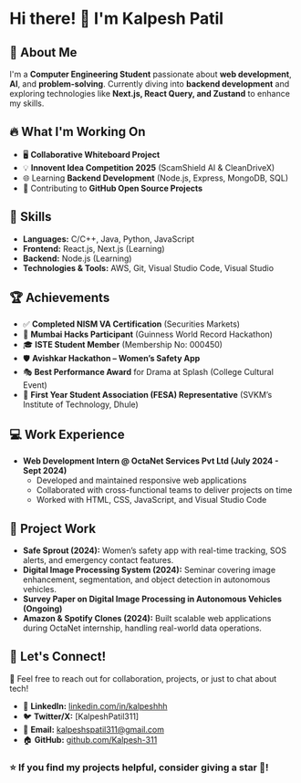 # Hi there! 👋 I'm Kalpesh Patil

## 🚀 About Me
I'm a **Computer Engineering Student** passionate about **web development**, **AI**, and **problem-solving**. Currently diving into **backend development** and exploring technologies like **Next.js, React Query, and Zustand** to enhance my skills.

## 🔥 What I'm Working On
- 🖥️ **Collaborative Whiteboard Project**
- 💡 **Innovent Idea Competition 2025** (ScamShield AI & CleanDriveX)
- 🌐 Learning **Backend Development** (Node.js, Express, MongoDB, SQL)
- 📂 Contributing to **GitHub Open Source Projects**

## 🎯 Skills
- **Languages:** C/C++, Java, Python, JavaScript
- **Frontend:** React.js, Next.js (Learning)
- **Backend:** Node.js (Learning)
- **Technologies & Tools:** AWS, Git, Visual Studio Code, Visual Studio

## 🏆 Achievements
- ✅ **Completed NISM VA Certification** (Securities Markets)
- 🏅 **Mumbai Hacks Participant** (Guinness World Record Hackathon)
- 🎓 **ISTE Student Member** (Membership No: 000450)
- 🛡️ **Avishkar Hackathon – Women’s Safety App**
- 🎭 **Best Performance Award** for Drama at Splash (College Cultural Event)
- 📜 **First Year Student Association (FESA) Representative** (SVKM’s Institute of Technology, Dhule)

## 💻 Work Experience
- **Web Development Intern @ OctaNet Services Pvt Ltd (July 2024 - Sept 2024)**
  - Developed and maintained responsive web applications
  - Collaborated with cross-functional teams to deliver projects on time
  - Worked with HTML, CSS, JavaScript, and Visual Studio Code

## 📂 Project Work
- **Safe Sprout (2024):** Women’s safety app with real-time tracking, SOS alerts, and emergency contact features.
- **Digital Image Processing System (2024):** Seminar covering image enhancement, segmentation, and object detection in autonomous vehicles.
- **Survey Paper on Digital Image Processing in Autonomous Vehicles (Ongoing)**
- **Amazon & Spotify Clones (2024):** Built scalable web applications during OctaNet internship, handling real-world data operations.

## 💬 Let's Connect!
📩 Feel free to reach out for collaboration, projects, or just to chat about tech!
- 🔗 **LinkedIn:** [linkedin.com/in/kalpeshhh](https://linkedin.com/in/kalpeshhh)
- 🐦 **Twitter/X:** [KalpeshPatil311]
- 📧 **Email:** [kalpeshspatil311@gmail.com](mailto:kalpeshspatil311@gmail.com)
- 🏠 **GitHub:** [github.com/Kalpesh-311](https://github.com/Kalpesh-311)

### ⭐ If you find my projects helpful, consider giving a **star** 🌟!

